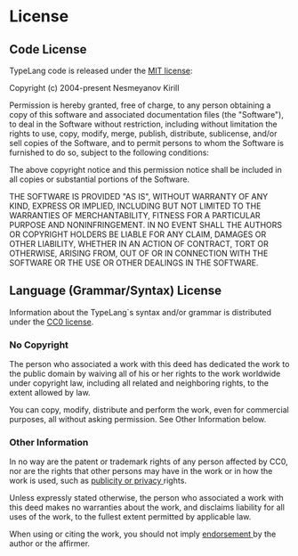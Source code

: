 # License

<show-structure for="chapter" depth="2"/>

## Code License

TypeLang code is released under the [MIT license](https://opensource.org/license/mit):

Copyright (c) 2004-present Nesmeyanov Kirill

Permission is hereby granted, free of charge, to any person obtaining a copy of
this software and associated documentation files (the "Software"), to deal in
the Software without restriction, including without limitation the rights to
use, copy, modify, merge, publish, distribute, sublicense, and/or sell copies
of the Software, and to permit persons to whom the Software is furnished to do
so, subject to the following conditions:

The above copyright notice and this permission notice shall be included in all
copies or substantial portions of the Software.

THE SOFTWARE IS PROVIDED "AS IS", WITHOUT WARRANTY OF ANY KIND, EXPRESS OR
IMPLIED, INCLUDING BUT NOT LIMITED TO THE WARRANTIES OF MERCHANTABILITY,
FITNESS FOR A PARTICULAR PURPOSE AND NONINFRINGEMENT. IN NO EVENT SHALL THE
AUTHORS OR COPYRIGHT HOLDERS BE LIABLE FOR ANY CLAIM, DAMAGES OR OTHER LIABILITY,
WHETHER IN AN ACTION OF CONTRACT, TORT OR OTHERWISE, ARISING FROM, OUT OF OR IN
CONNECTION WITH THE SOFTWARE OR THE USE OR OTHER DEALINGS IN THE SOFTWARE.

## Language (Grammar/Syntax) License

Information about the TypeLang`s syntax and/or grammar is distributed 
under the [CC0 license](https://creativecommons.org/publicdomain/zero/1.0/deed.en).

### No Copyright

The person who associated a work with this deed has dedicated the work to the 
public domain by waiving all of his or her rights to the work worldwide under 
copyright law, including all related and neighboring rights, to the extent 
allowed by law.

You can copy, modify, distribute and perform the work, even for commercial 
purposes, all without asking permission. See Other Information below.

### Other Information

In no way are the patent or trademark rights of any person affected by CC0, 
nor are the rights that other persons may have in the work or in how the work 
is used, such as
<a href="https://creativecommons.org/faq/#what-are-publicity-personality-and-privacy-rights">
<tooltip term="publicity-or-privacy">publicity or privacy</tooltip>
</a> rights.

Unless expressly stated otherwise, the person who associated a work with this 
deed makes no warranties about the work, and disclaims liability for all uses 
of the work, to the fullest extent permitted by applicable law.

When using or citing the work, you should not imply
<a href="https://creativecommons.org/faq/#do-i-need-to-be-aware-of-anything-else-when-providing-attribution">
<tooltip term="endorsement">endorsement</tooltip>
</a> by the author or the affirmer.
